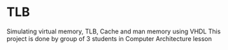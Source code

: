 # TLB
Simulating virtual memory, TLB, Cache and man memory using VHDL 
This project is done by group of 3 students in Computer Architecture lesson
